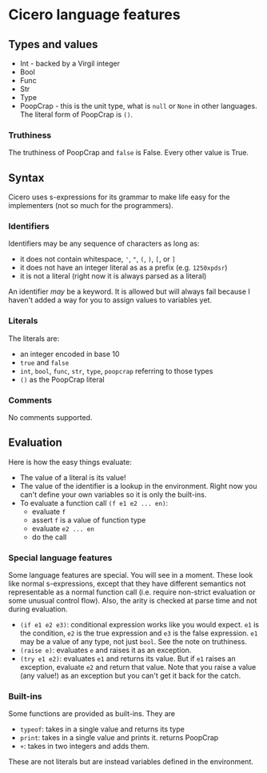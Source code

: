 # Cicero language features

## Types and values

* Int - backed by a Virgil integer
* Bool
* Func
* Str
* Type
* PoopCrap - this is the unit type, what is `null` or `None` in other languages.
  The literal form of PoopCrap is `()`.

### Truthiness

The truthiness of PoopCrap and `false` is False. Every other value is True.

## Syntax

Cicero uses s-expressions for its grammar to make life easy for the
implementers (not so much for the programmers).

### Identifiers

Identifiers may be any sequence of characters as long as:
* it does not contain whitespace, `'`, `"`, `(`, `)`, `[`, or `]`
* it does not have an integer literal as as a prefix (e.g. `1250xpdsr`)
* it is not a literal (right now it is always parsed as a literal)

An identifier *may* be a keyword. It is allowed but will always fail because I
haven't added a way for you to assign values to variables yet.

### Literals

The literals are:

* an integer encoded in base 10
* `true` and `false`
* `int`, `bool`, `func`, `str`, `type`, `poopcrap` referring to those types
* `()` as the PoopCrap literal

### Comments

No comments supported.

## Evaluation

Here is how the easy things evaluate:

* The value of a literal is its value!
* The value of the identifier is a lookup in the environment. Right now you
  can't define your own variables so it is only the built-ins.
* To evaluate a function call `(f e1 e2 ... en)`:
  - evaluate `f`
  - assert `f` is a value of function type
  - evaluate `e2 ... en`
  - do the call

### Special language features

Some language features are special. You will see in a moment. These look like
normal s-expressions, except that they have different semantics not
representable as a normal function call (i.e. require non-strict evaluation or
some unusual control flow). Also, the arity is checked at parse time and not
during evaluation.
* `(if e1 e2 e3)`: conditional expression works like you would expect. `e1` is
  the condition, `e2` is the true expression and `e3` is the false expression.
  `e1` may be a value of any type, not just `bool`. See the note on truthiness.
* `(raise e)`: evaluates `e` and raises it as an exception.
* `(try e1 e2)`: evaluates `e1` and returns its value. But if `e1` raises an
  exception, evaluate `e2` and return that value. Note that you raise a value
  (any value!) as an exception but you can't get it back for the catch.

### Built-ins

Some functions are provided as built-ins. They are

* `typeof`: takes in a single value and returns its type
* `print`: takes in a single value and prints it. returns PoopCrap
* `+`: takes in two integers and adds them.

These are not literals but are instead variables defined in the environment.
